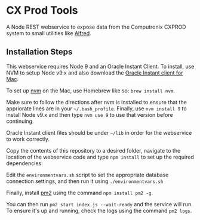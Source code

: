 # CX Prod Tools
A Node REST webservice to expose data from the Computronix CXPROD system to small utilities like [Alfred](https://alfredapp.com).

## Installation Steps
This webservice requires Node 9 and an Oracle Instant Client. To install, use NVM to setup Node v9.x and also download the [Oracle Instant client for Mac](http://www.oracle.com/technetwork/topics/intel-macsoft-096467.html). 

To set up [nvm](https://github.com/creationix/nvm) on the Mac, use Homebrew like so: `brew install nvm`.

Make sure to follow the directions after nvm is installed to ensure that the appriorate lines are in your `~/.bash_profile`.  Finally, use `nvm install 9` to install Node v9.x and then type `nvm use 9` to use that version before continuing.

Oracle Instant client files should be under `~/lib` in order for the webservice to work correctly.

Copy the contents of this repository to a desired folder, navigate to the location of the webservice code and type `npm install` to set up the required dependencies.

Edit the `environmentvars.sh` script to set the appropriate database connection settings, and then run it using `./environmentvars.sh`

Finally, install [pm2](http://pm2.keymetrics.io) using the command `npm install pm2 -g`. 

You can then run `pm2 start index.js --wait-ready` and the service will run.  To ensure it's up and running, check the logs using the command `pm2 logs`.

